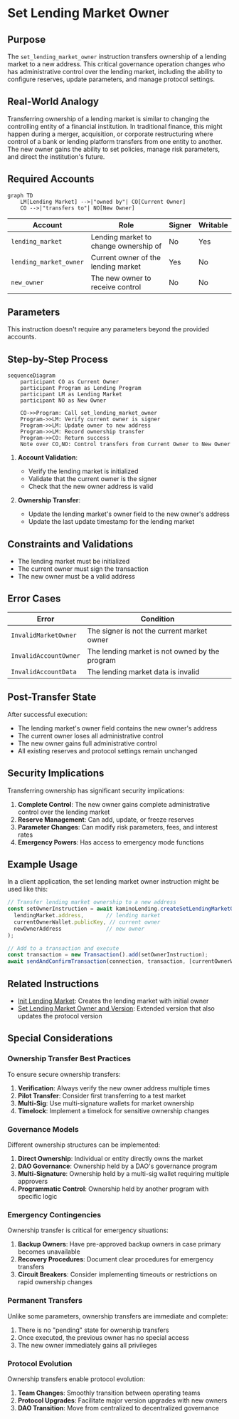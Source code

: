 # Set Lending Market Owner

## Purpose

The `set_lending_market_owner` instruction transfers ownership of a lending market to a new address. This critical governance operation changes who has administrative control over the lending market, including the ability to configure reserves, update parameters, and manage protocol settings.

## Real-World Analogy

Transferring ownership of a lending market is similar to changing the controlling entity of a financial institution. In traditional finance, this might happen during a merger, acquisition, or corporate restructuring where control of a bank or lending platform transfers from one entity to another. The new owner gains the ability to set policies, manage risk parameters, and direct the institution's future.

## Required Accounts

```mermaid
graph TD
    LM[Lending Market] -->|"owned by"| CO[Current Owner]
    CO -->|"transfers to"| NO[New Owner]
```

| Account | Role | Signer | Writable |
|---------|------|--------|----------|
| `lending_market` | Lending market to change ownership of | No | Yes |
| `lending_market_owner` | Current owner of the lending market | Yes | No |
| `new_owner` | The new owner to receive control | No | No |

## Parameters

This instruction doesn't require any parameters beyond the provided accounts.

## Step-by-Step Process

```mermaid
sequenceDiagram
    participant CO as Current Owner
    participant Program as Lending Program
    participant LM as Lending Market
    participant NO as New Owner
    
    CO->>Program: Call set_lending_market_owner
    Program->>LM: Verify current owner is signer
    Program->>LM: Update owner to new address
    Program->>LM: Record ownership transfer
    Program->>CO: Return success
    Note over CO,NO: Control transfers from Current Owner to New Owner
```

1. **Account Validation**:
   - Verify the lending market is initialized
   - Validate that the current owner is the signer
   - Check that the new owner address is valid

2. **Ownership Transfer**:
   - Update the lending market's owner field to the new owner's address
   - Update the last update timestamp for the lending market

## Constraints and Validations

- The lending market must be initialized
- The current owner must sign the transaction
- The new owner must be a valid address

## Error Cases

| Error | Condition |
|-------|-----------|
| `InvalidMarketOwner` | The signer is not the current market owner |
| `InvalidAccountOwner` | The lending market is not owned by the program |
| `InvalidAccountData` | The lending market data is invalid |

## Post-Transfer State

After successful execution:
- The lending market's owner field contains the new owner's address
- The current owner loses all administrative control
- The new owner gains full administrative control
- All existing reserves and protocol settings remain unchanged

## Security Implications

Transferring ownership has significant security implications:

1. **Complete Control**: The new owner gains complete administrative control over the lending market
2. **Reserve Management**: Can add, update, or freeze reserves
3. **Parameter Changes**: Can modify risk parameters, fees, and interest rates
4. **Emergency Powers**: Has access to emergency mode functions

## Example Usage

In a client application, the set lending market owner instruction might be used like this:

```javascript
// Transfer lending market ownership to a new address
const setOwnerInstruction = await kaminoLending.createSetLendingMarketOwnerInstruction(
  lendingMarket.address,       // lending market
  currentOwnerWallet.publicKey, // current owner
  newOwnerAddress              // new owner
);

// Add to a transaction and execute
const transaction = new Transaction().add(setOwnerInstruction);
await sendAndConfirmTransaction(connection, transaction, [currentOwnerWallet]);
```

## Related Instructions

- [Init Lending Market](./init-lending-market.md): Creates the lending market with initial owner
- [Set Lending Market Owner and Version](./set-lending-market-owner-and-version.md): Extended version that also updates the protocol version

## Special Considerations

### Ownership Transfer Best Practices

To ensure secure ownership transfers:

1. **Verification**: Always verify the new owner address multiple times
2. **Pilot Transfer**: Consider first transferring to a test market
3. **Multi-Sig**: Use multi-signature wallets for market ownership
4. **Timelock**: Implement a timelock for sensitive ownership changes

### Governance Models

Different ownership structures can be implemented:

1. **Direct Ownership**: Individual or entity directly owns the market
2. **DAO Governance**: Ownership held by a DAO's governance program
3. **Multi-Signature**: Ownership held by a multi-sig wallet requiring multiple approvers
4. **Programmatic Control**: Ownership held by another program with specific logic

### Emergency Contingencies

Ownership transfer is critical for emergency situations:

1. **Backup Owners**: Have pre-approved backup owners in case primary becomes unavailable
2. **Recovery Procedures**: Document clear procedures for emergency transfers
3. **Circuit Breakers**: Consider implementing timeouts or restrictions on rapid ownership changes

### Permanent Transfers

Unlike some parameters, ownership transfers are immediate and complete:

1. There is no "pending" state for ownership transfers
2. Once executed, the previous owner has no special access
3. The new owner immediately gains all privileges

### Protocol Evolution

Ownership transfers enable protocol evolution:

1. **Team Changes**: Smoothly transition between operating teams
2. **Protocol Upgrades**: Facilitate major version upgrades with new owners
3. **DAO Transition**: Move from centralized to decentralized governance

